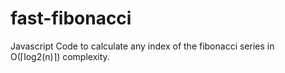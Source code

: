 # fast-fibonacci
Javascript Code to calculate any index of the fibonacci series in O(⌈log2(n)⌉) complexity.

